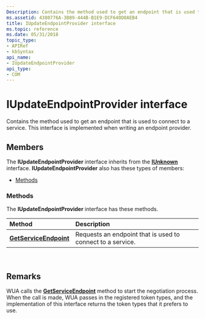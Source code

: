 ```yaml
---
Description: Contains the method used to get an endpoint that is used to connect to a service.
ms.assetid: 4380776A-3B89-444B-B1E9-DCF640D0AEB4
title: IUpdateEndpointProvider interface
ms.topic: reference
ms.date: 05/31/2018
topic_type: 
- APIRef
- kbSyntax
api_name: 
- IUpdateEndpointProvider
api_type: 
- COM
---
```


# IUpdateEndpointProvider interface

Contains the method used to get an endpoint that is used to connect to a service. This interface is implemented when writing an endpoint provider.

## Members

The **IUpdateEndpointProvider** interface inherits from the [**IUnknown**](https://msdn.microsoft.com/en-us/library/ms680509(v=VS.85).aspx) interface. **IUpdateEndpointProvider** also has these types of members:

-   [Methods](#methods)

### Methods

The **IUpdateEndpointProvider** interface has these methods.



| Method                                                                       | Description                                                           |
|:-----------------------------------------------------------------------------|:----------------------------------------------------------------------|
| [**GetServiceEndpoint**](iupdateendpointauthprovider-getserviceendpoint.md) | Requests an endpoint that is used to connect to a service.<br/> |



 

## Remarks

WUA calls the [**GetServiceEndpoint**](iupdateendpointauthprovider-getserviceendpoint.md) method to start the negotiation process. When the call is made, WUA passes in the registered token types, and the implementation of this interface returns the token types that it prefers to use.

 

 




